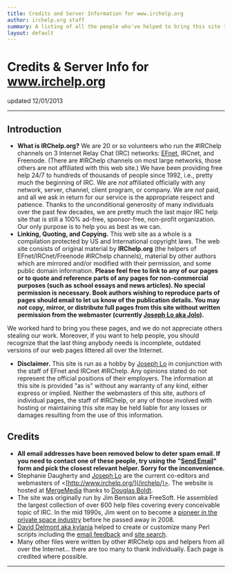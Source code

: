 ```yaml
---
title: Credits and Server Information for www.irchelp.org
author: irchelp.org staff
summary: A listing of all the people who've helped to bring this site to you over the years.
layout: default
---
```


# Credits & Server Info for www.irchelp.org

updated 12/01/2013

* * *

## Introduction

  * **What is IRChelp.org?** We are 20 or so volunteers who run the #IRChelp channels on 3 Internet Relay Chat (IRC) networks: [EFnet](http://www.efnet.org), IRCnet, and Freenode. (There are #IRChelp channels on most large networks, those others are not affiliated with this web site.) We have been providing free help 24/7 to hundreds of thousands of people since 1992, i.e., pretty much the beginning of IRC. We are _not_ affiliated officially with any network, server, channel, client program, or company. We are _not_ paid, and all we ask in return for our service is the appropriate respect and patience. Thanks to the unconditional generosity of many individuals over the past few decades, we are pretty much the last major IRC help site that is still a 100% ad-free, sponsor-free, non-profit organization. Our only purpose is to help you as best as we can. 
  * **Linking, Quoting, and Copying.** This web site as a whole is a compilation protected by US and International copyright laws. The web site consists of original material by **IRChelp.org** (the helpers of EFnet/IRCnet/Freenode #IRChelp channels), material by other authors which are mirrored and/or modified with their permission, and some public domain information. **Please feel free to link to any of our pages or to quote and reference parts of any pages for non-commercial purposes (such as school essays and news articles). No special permission is necessary. Book authors wishing to reproduce parts of pages should email to let us know of the publication details. You may _not_ copy, mirror, or distribute full pages from this site without written permission from the webmaster (currently [Joseph Lo aka Jolo](http://railabs.duhs.duke.edu/~jyl/)).**

We worked hard to bring you these pages, and we do not appreciate others
stealing our work. Moreover, if you want to help people, you should recognize
that the last thing anybody needs is incomplete, outdated versions of our web
pages littered all over the Internet.

  * **Disclaimer.** This site is run as a hobby by  [Joseph Lo](http://railabs.duhs.duke.edu/~jyl/) in conjunction with the staff of EFnet and IRCnet #IRChelp. Any opinions stated do not represent the official positions of their employers. The information at this site is provided "as is" without any warranty of any kind, either express or implied. Neither the webmasters of this site, authors of individual pages, the staff of #IRChelp, or any of those involved with hosting or maintaining this site may be held liable for any losses or damages resulting from the use of this information.

## Credits

  * **All email addresses have been removed below to deter spam email. If you need to contact one of these people, try using the "[Send Email](/irchelp/mail.cgi)" form and pick the closest relevant helper. Sorry for the inconvenience.**
  * Stephanie Daugherty and [Joseph Lo](http://railabs.duhs.duke.edu/~jyl/) are the current co-editors and webmasters of <[http://www.irchelp.org/](/irchelp/)>. The website is hosted at [MergeMedia](http://mergemedia.com/) thanks to [Douglas Boldt](http://boldt.us/). 
  * The site was originally run by Jim Benson aka FreeSoft. He assembled the largest collection of over 600 help files covering every conceivable topic of IRC. In the mid 1990s, Jim went on to become a [pioneer in the private space industry](http://en.wikipedia.org/wiki/James_Benson) before he passed away in 2008.
  * [David Delmont aka kylania](http://www.radiks.net/kylania/) helped to create or customize many Perl scripts including the [email feedback](/irchelp/mail.cgi) and [site search](/irchelp/search_engine.cgi). 
  * Many other files were written by other #IRChelp ops and helpers from all over the Internet... there are too many to thank individually. Each page is credited where possible. 

* * *


